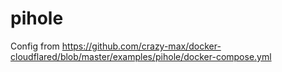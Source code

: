 # pihole

Config from https://github.com/crazy-max/docker-cloudflared/blob/master/examples/pihole/docker-compose.yml
